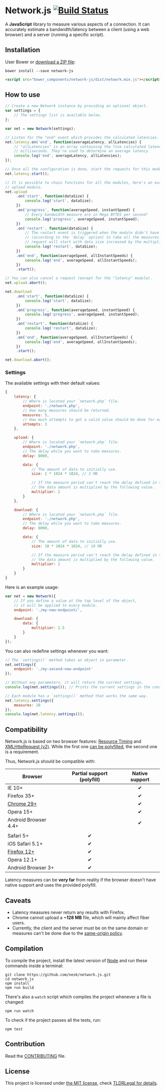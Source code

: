 # Network.js [![Build Status](https://travis-ci.org/nesk/network.js.svg?branch=master)](https://travis-ci.org/nesk/network.js)

A __JavaScript__ library to measure various aspects of a connection. It can accurately estimate a bandwidth/latency between a client (using a web browser) and a server (running a specific script).

## Installation

User Bower or [download a ZIP file](https://github.com/nesk/network-js/archive/master.zip):

```shell
bower install --save network-js
```

```html
<script src="bower_components/network-js/dist/network.min.js"></script>
```

## How to use

```js
// Create a new Network instance by providing an optional object.
var settings = {
    // The settings list is available below.
};

var net = new Network(settings);

// Listen for the "end" event which provides the calculated latencies.
net.latency.on('end', function(averageLatency, allLatencies) {
    // "allLatencies" is an array containing the five calculated latencies in
    // milliseconds. They're used to determine an average latency.
    console.log('end', averageLatency, allLatencies);
});

// Once all the configuration is done, start the requests for this module.
net.latency.start();

// It is possible to chain functions for all the modules, here's an example with the
// upload module.
net.upload
     .on('start', function(dataSize) {
         console.log('start', dataSize);
     })
     .on('progress', function(averageSpeed, instantSpeed) {
         // Every bandwidth measure are in Mega BYTES per second!
         console.log('progress', averageSpeed, instantSpeed);
     })
     .on('restart', function(dataSize) {
         // The restart event is triggered when the module didn't have time
         // (according to the `delay` option) to take all the measures. A new
         // request will start with data size increased by the multiplier value.
         console.log('restart', dataSize);
     })
     .on('end', function(averageSpeed, allInstantSpeeds) {
         console.log('end', averageSpeed, allInstantSpeeds);
     })
     .start();

// You can also cancel a request (except for the "latency" module).
net.upload.abort();

net.download
     .on('start', function(dataSize) {
         console.log('start', dataSize);
     })
     .on('progress', function(averageSpeed, instantSpeed) {
         console.log('progress', averageSpeed, instantSpeed);
     })
     .on('restart', function(dataSize) {
         console.log('restart', dataSize);
     })
     .on('end', function(averageSpeed, allInstantSpeeds) {
         console.log('end', averageSpeed, allInstantSpeeds);
     })
     .start();

net.download.abort();
```

### Settings

The available settings with their default values:

```js
{
    latency: {
        // Where is located your `network.php` file.
        endpoint: './network.php',
        // How many measures should be returned.
        measures: 5,
        // How much attempts to get a valid value should be done for each measure.
        attempts: 3
    },

    upload: {
        // Where is located your `network.php` file.
        endpoint: './network.php',
        // The delay while you want to take measures.
        delay: 8000,

        data: {
            // The amount of data to initially use.
            size: 2 * 1024 * 1024, // 2 MB

            // If the measure period can't reach the delay defined in the settings,
            // the data amount is multiplied by the following value.
            multiplier: 2
        }
    },

    download: {
        // Where is located your `network.php` file.
        endpoint: './network.php',
        // The delay while you want to take measures.
        delay: 8000,

        data: {
            // The amount of data to initially use.
            size: 10 * 1024 * 1024, // 10 MB

            // If the measure period can't reach the delay defined in the settings,
            // the data amount is multiplied by the following value.
            multiplier: 2
        }
    }
}
```

Here is an example usage:

```js
var net = new Network({
    // If you define a value at the top level of the object,
    // it will be applied to every module.
    endpoint: './my-new-endpoint/',

    download: {
        data: {
            multiplier: 2.5
        }
    }
});
```

You can also redefine settings whenever you want:

```js
// The `settings()` method takes an object in parameter.
net.settings({
    endpoint: './my-second-new-endpoint'
});

// Without any parameters, it will return the current settings.
console.log(net.settings()); // Prints the current settings in the console.

// Each module has a `settings()` method that works the same way.
net.latency.settings({
    measures: 10
});
console.log(net.latency.settings());
```

## Compatibility

Network.js is based on two browser features: [Resource Timing](http://caniuse.com/#feat=resource-timing) and [XMLHttpRequest (v2)](http://caniuse.com/#feat=xhr2). While the first one [can be polyfilled](client/timing.js), the second one is a requirement.

Thus, Network.js should be compatible with:

| Browser              | Partial support (polyfill) | Native support |
| -------------------- | :-------------------:      | :------------: |
| IE 10+               |                            | ✔              |
| Firefox 35+          |                            | ✔              |
| [Chrome 29+][1]      |                            | ✔              |
| Opera 15+            |                            | ✔              |
| Android Browser 4.4+ |                            | ✔              |
|                      |                            |                |
| Safari 5+            | ✔                          |                |
| iOS Safari 5.1+      | ✔                          |                |
| [Firefox 12+][1]     | ✔                          |                |
| Opera 12.1+          | ✔                          |                |
| Android Browser 3+   | ✔                          |                |

Latency measures can be __very far__ from reality if the browser doesn't have native support and uses the provided polyfill.

## Caveats

* Latency measures never return any results with Firefox.
* Chrome cannot upload a __~128 MB__ file, which will mainly affect fiber users.
* Currently, the client and the server must be on the same domain or measures can't be done due to the [same-origin policy](http://en.wikipedia.org/wiki/Same-origin_policy).

## Compilation

To compile the project, install the latest version of [Node](http://nodejs.org/) and run these commands inside a terminal:

```shell
git clone https://github.com/nesk/network.js.git
cd network.js
npm install
npm run build
```

There's also a `watch` script which compiles the project whenever a file is changed:

```shell
npm run watch
```

To check if the project passes all the tests, run:

```shell
npm test
```

## Contribution

Read the [CONTRIBUTING](CONTRIBUTING.md) file.

## License

This project is licensed under [the MIT license](LICENSE), check [TLDRLegal for details](https://tldrlegal.com/license/mit-license).

[1]: https://github.com/Fyrd/caniuse/blob/9dddd0e5a10a95375e8374f4b81a676e6e01d676/features-json/xhr2.json#L22
